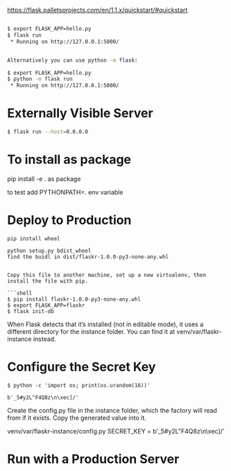 
https://flask.palletsprojects.com/en/1.1.x/quickstart/#quickstart

```bash

$ export FLASK_APP=hello.py
$ flask run
 * Running on http://127.0.0.1:5000/


Alternatively you can use python -m flask:

$ export FLASK_APP=hello.py
$ python -m flask run
 * Running on http://127.0.0.1:5000/
```
# Externally Visible Server
```bash
$ flask run --host=0.0.0.0
```


# To install as package

pip install -e . as package

to test add PYTHONPATH=. env variable

# Deploy to Production

```shell
pip install wheel

python setup.py bdist_wheel
find the buidl in dist/flaskr-1.0.0-py3-none-any.whl


Copy this file to another machine, set up a new virtualenv, then install the file with pip.

```shell
$ pip install flaskr-1.0.0-py3-none-any.whl
$ export FLASK_APP=flaskr
$ flask init-db

```
When Flask detects that it’s installed (not in editable mode), it uses a different directory for the instance folder. You can find it at venv/var/flaskr-instance instead.

# Configure the Secret Key
```shell
$ python -c 'import os; print(os.urandom(16))'

b'_5#y2L"F4Q8z\n\xec]/'
```
Create the config.py file in the instance folder, which the factory will read from if it exists. Copy the generated value into it.

venv/var/flaskr-instance/config.py
SECRET_KEY = b'_5#y2L"F4Q8z\n\xec]/'


# Run with a Production Server


